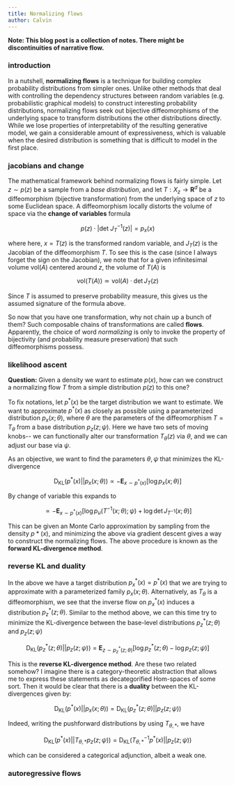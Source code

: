 ```yaml
---
title: Normalizing flows
author: Calvin
---
```


**Note: This blog post is a collection of notes. There might be discontinuities of narrative flow.**

### introduction

In a nutshell, **normalizing flows** is a technique for building complex probability distributions from simpler ones. Unlike other methods that deal with controlling the dependency structures between random variables (e.g. probabilistic graphical models) to construct interesting probability distributions, normalizing flows seek out bijective diffeomorphisms of the underlying space to transform distributions the other distributions directly. While we lose properties of interpretability of the resulting generative model, we gain a considerable amount of expressiveness, which is valuable when the desired distribution is something that is difficult to model in the first place.

### jacobians and change

The mathematical framework behind normalizing flows is fairly simple. Let $z\sim p(z)$ be a sample from a *base distribution*, and let $T:X_z\to\mathbf{R}^d$ be a diffeomorphism (bijective transformation) from the underlying space of $z$ to some Euclidean space. A diffeomorphism locally distorts the volume of space via the **change of variables** formula

$$ p(z)\cdot |\text{det }{J^{-1}_T(z)}| = p_x(x) $$

where here, $x=T(z)$ is the transformed random variable, and $J_T(z)$ is the Jacobian of the diffeomorphism $T$. To see this is the case (since I always forget the sign on the Jacobian), we note that for a given infinitesimal volume $\text{vol}(A)$ centered around $z$, the volume of $T(A)$ is 

$$ \text{vol}(T(A))\simeq\text{vol}(A)\cdot\det{J_T(z)} $$

Since $T$ is assumed to preserve probability measure, this gives us the assumed signature of the formula above.

So now that you have one transformation, why not chain up a bunch of them? Such composable chains of transformations are called **flows**. Apparently, the choice of word *normalizing* is only to invoke the property of bijectivity (and probability measure preservation) that such diffeomorphisms possess.

### likelihood ascent

**Question:** Given a density we want to estimate $p(x)$, how can we construct a normalizing flow $T$ from a simple distribution $p(z)$ to this one? 

To fix notations, let $p^*(x)$ be the target distribution we want to estimate. We want to approximate $p^*(x)$ as closely as possible using a parameterized distribution $p_x(x;\theta)$, where $\theta$ are the parameters of the diffeomorphism $T=T_\theta$ from a base distribution $p_z(z;\psi)$. Here we have two sets of moving knobs-- we can functionally alter our transformation $T_\theta(z)$ via $\theta$, and we can adjust our base via $\psi$. 

As an objective, we want to find the parameters $\theta, \psi$ that minimizes the KL-divergence

$$ \text{D}_\text{KL}(p^*(x)||p_x(x;\theta)) \propto -\mathbf{E}_{x\sim p^*(x)}\left[\log{p_x(x;\theta})\right] $$

By change of variable this expands to

$$ \propto -\mathbf{E}_{x\sim p^*(x)}\left[\log{p_u(T^{-1}(x;\theta);\psi)} + \log{\det{J_{T^{-1}}(x;\theta)}}\right] $$

This can be given an Monte Carlo approximation by sampling from the density $p*(x)$, and minimizing the above via gradient descent gives a way to construct the normalizing flows. The above procedure is known as the **forward KL-divergence method**.

### reverse KL and duality

In the above we have a target distribution $p_x^*(x)=p^*(x)$ that we are trying to approximate with a parameterized family $p_x(x;\theta)$. Alternatively, as $T_\theta$ is a diffeomorphism, we see that the inverse flow on $p_x^*(x)$ induces a distribution $p_z^*(z;\theta)$. Similar to the method above, we can this time try to minimize the KL-divergence between the base-level distributions $p_z^*(z;\theta)$ and $p_z(z;\psi)$

$$ \text{D}_\text{KL}(p_z^*(z;\theta)||p_z(z;\psi)) = \mathbf{E}_{z\sim p_z^*(z;\theta)}\left[\log{p_z^*(z;\theta)}-\log{p_z(z;\psi)}\right] $$

This is the **reverse KL-divergence method**. Are these two related somehow? I imagine there is a category-theoretic abstraction that allows me to express these statements as decategorified $\text{Hom}$-spaces of some sort. Then it would be clear that there is a **duality** between the KL-divergences given by:

$$ \text{D}_\text{KL}(p^*(x)||p_x(x;\theta)) = \text{D}_\text{KL}(p_z^*(z;\theta)||p_z(z;\psi)) $$

Indeed, writing the pushforward distributions by using $T_{\theta,*}$, we have

$$ \text{D}_\text{KL}(p^*(x)||T_{\theta,*}p_z(z;\psi)) = \text{D}_\text{KL}(T^{-1}_{\theta,*}p^*(x)||p_z(z;\psi)) $$

which can be considered a categorical adjunction, albeit a weak one.

### autoregressive flows



